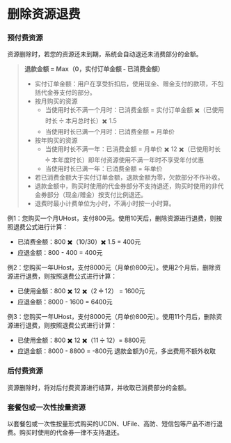 # 删除资源退费

### 预付费资源 
资源删除时，若您的资源还未到期，系统会自动退还未消费部分的金额。

> **退款金额 = Max（0，实付订单金额 - 已消费金额）**
> * 实付订单金额：用户在享受折扣后，使用现金、赠金支付的款项，不包括代金券支付的部分。
> * 按月购买的资源
>   - 当使用时长不满一个月时：已消费金额 = 实付订单金额 ✖️（已使用时长 ➗ 本月总时长）✖️ 1.5
>   - 当使用时长已满一个月时：已消费金额 = 月单价
> * 按年购买的资源
>   - 当使用时长不满一年：已消费金额 = 月单价 ✖️ 12 ✖️（已使用时长 ➗ 本年度时长）即年付资源使用不满一年时不享受年付优惠
>   - 当使用时长已满一年：已消费金额 = 年单价
> * 若已消费金额大于实付订单金额，退款金额为零，欠款部分不作补收。 
> * 退款金额中，购买时使用的代金券部分不支持退还，购买时使用的非代金券部分（现金/赠金）按支付比例退还。
> * 退费时最小计费单位为小时，不满小时按一小时算。

例1：您购买一个月UHost，支付800元。使用10天后，删除资源进行退费，则按照退费公式进行计算：
- 已消费金额：800 ✖️（10/30）✖️ 1.5 = 400元
- 应退金额：800 - 400 = 400元

例2：您购买一年UHost，支付8000元（月单价800元）。使用2个月后，删除资源进行退费，则按照退费公式进行计算：
- 已使用金额：800 ✖️ 12 ✖️（2 ➗ 12） = 1600元
- 应退金额：8000 - 1600 = 6400元

例3：您购买一年UHost，支付8000元（月单价800元）。使用11个月后，删除资源进行退费，则按照退费公式进行计算：
- 已使用金额：800 ✖️ 12 ✖️（11 ➗ 12）= 8800元
- 应退金额：8000 - 8800 = -800元 退款金额为0元，多出费用不额外收取

### 后付费资源 
资源删除时，将对后付费资源进行结算，并收取已消费部分的金额。

### 套餐包或一次性按量资源
以套餐包或一次性按量形式购买的UCDN、UFile、高防、短信包等产品不进行退费。购买时使用的代金券一律不支持退还。
